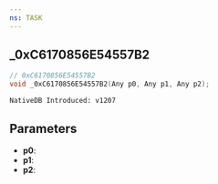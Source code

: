 ```yaml
---
ns: TASK
---
```

## _0xC6170856E54557B2

```c
// 0xC6170856E54557B2
void _0xC6170856E54557B2(Any p0, Any p1, Any p2);
```

```
NativeDB Introduced: v1207
```

## Parameters
* **p0**:
* **p1**:
* **p2**:
